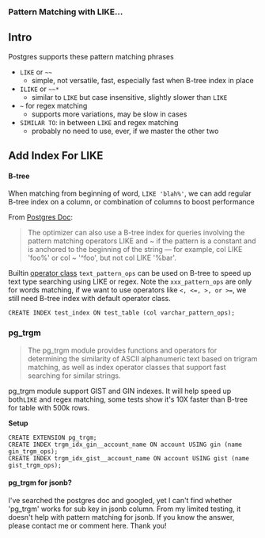 ### Pattern Matching with LIKE...

## Intro
Postgres supports these pattern matching phrases
- `LIKE` or `~~`
  - simple, not versatile, fast, especially fast when B-tree index in place 
- `ILIKE` or `~~*`
  - similar to `LIKE` but case insensitive, slightly slower than `LIKE`
- `~` for regex matching
  - supports more variations, may be slow in cases
- `SIMILAR TO`: in between `LIKE` and regex matching
  - probably no need to use, ever, if we master the other two


## Add Index For LIKE

#### B-tree
When matching from beginning of word, `LIKE 'blah%'`, we can add regular B-tree index on a column, or combination of columns to boost performance 
 
 
From [Postgres Doc](https://www.postgresql.org/docs/9.6/static/indexes-types.html):
> The optimizer can also use a B-tree index for queries involving the pattern matching operators LIKE and ~ if the pattern is a constant and is anchored to the beginning of the string — for example, col LIKE 'foo%' or col ~ '^foo', but not col LIKE '%bar'. 

Builtin [operator class](https://www.postgresql.org/docs/current/static/indexes-opclass.html) `text_pattern_ops` can be used on B-tree to speed up text type searching using LIKE or regex. Note the `xxx_pattern_ops` are only for words matching, if we want to use operators like `<, <=, >, or >=`, we still need B-tree index with default operator class.
```
CREATE INDEX test_index ON test_table (col varchar_pattern_ops);
```


###  pg_trgm
> The pg_trgm module provides functions and operators for determining the similarity of ASCII alphanumeric text based on trigram matching, as well as index operator classes that support fast searching for similar strings.

pg_trgm module support GIST and GIN indexes. It will help speed up both`LIKE` and regex matching, some tests show it's 10X faster than B-tree for table with 500k rows. 

**Setup**
```
CREATE EXTENSION pg_trgm;
CREATE INDEX trgm_idx_gin__account_name ON account USING gin (name gin_trgm_ops);
CREATE INDEX trgm_idx_gist__account_name ON account USING gist (name gist_trgm_ops);
```


#### pg_trgm for jsonb?
I've searched the postgres doc and googled, yet I can't find whether 'pg_trgm' works for sub key in jsonb column. From my limited testing, it doesn't help with pattern matching for jsonb. If you know the answer, please contact me or comment here. Thank you!

